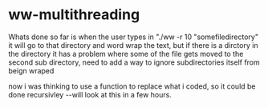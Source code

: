 # ww-multithreading


Whats done so far is when the user types in "./ww -r 10 "somefiledirectory" it will go to that directory and word wrap the text, but if there is a dirctory in the directory
it has a problem where some of the file gets moved to the second sub directory, need to add a way to ignore subdirectories itself from beign wraped



now i was thinking to use a function to replace what i coded, so it could be done recursivley 
--will look at this in a few hours.
